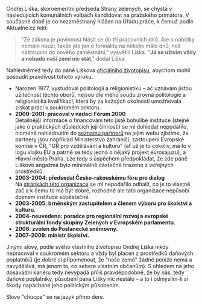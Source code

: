 <!-- dcterms:identifier = riderweblog#248 -->
<!-- dcterms:title = Zelení vždycky potěší -->
<!-- dcterms:abstract = Ondřej Liška, skoroemeritní předseda Strany zelených, řekl: "Já se uživím vždy a nebudu naši zemi nic stát." Podívejme se na jeho dosavadní kariéru, abychom si mohli učinit obrázek o možné pravdivosti jeho výroku. -->
<!-- np9:categoryId = 2 -->
<!-- x4w:category = Lidé a jiná zvěř -->
<!-- np9:authorId = 1 -->
<!-- np9:authorEmail = michal.valasek@altairis.cz -->
<!-- dcterms:creator = Michal Altair Valášek -->
<!-- dcterms:created = 2010-06-08T18:59:38.497+02:00 -->
<!-- dcterms:dateAccepted = 2010-06-08T18:59:39.217+02:00 -->

Ondřej Liška, skoroemeritní předseda Strany zelených, se chystá v následujících komunálních volbách kandidovat na pražského primátora. V současné době je co nezaměstnaný hlášen na Úřadu práce, k čemuž podle Aktualne.cz řekl:

> "Ze zákona je povinnost hlásit se do tří pracovních dnů. Ale o nabídky nemám nouzi, takže jde jen o formalitu na několik málo dnů, než nastoupím do nového zaměstnání," vysvětlil Liška. "**Já se uživím vždy a nebudu naši zemi nic stát**," dodal Liška.

Nahlédněmež tedy do páně Liškova [oficiálního životopisu](http://www.ondrejliska.cz/kdo-jsem/), abychom mohli posoudit pravdivost tohoto výroku.

*   Narozen 1977, vystudoval politologii a religionistiku – ač uznávám jistou užitečnost těchto oborů, nejsou dle mého soudu zrovna politologie a religionistika kvalifikací, která by za každých okolností umožňovala získat práci v soukromém sektoru. 
*   **2000-2001: pracoval v nadaci Fórum 2000**         
Detailnější informace o financování této jistě bohulibé instituce (stejně jako o praktických důsledcích její činnosti) se mi dohledat nepodařilo, nicméně nahlédnutím do [seznamu partnerů](http://www.forum2000.cz/cz/partneri/) na jejím webu zjistíme, že partnery jsou například Ministerstvo zahraničí, zastoupení Evropské komise v ČR, "GŘ pro vzdělávání a kulturu" (ať už je to cokoliv, má to v logu vlajku EU a patrně se tedy jedná o nějaký projekt eurosajuzu), a Hlavní město Praha. Lze tedy s úspěchem předpokládat, že zde páně Liškovo angažmá bylo minimálně částečně hrazeno z veřejných prostředků. 
*   **2003-2004: předsedal Česko-rakouskému fóru pro dialog**         
Na [stránkách této organizace](http://www.a-cz-dialog.net/) se mi nepodařilo odhalit, co je to vlastně zač a k čemu to má být dobré, rozhodně ale tato organizace nepůsobí dojmem instituce soběstačné. 
*   **2003-2005: brněnským zastupitelem a členem výboru pro školství a kulturu.** 
*   **2004-neuvedeno: poradce pro regionální rozvoj a evropské strukturální fondy skupiny Zelených v Evropském parlamentu.** 
*   **2006: zvolen do Poslanecké sněmovny.** 
*   **2007-2009: ministr školství.**   

Jinými slovy, podle svého vlastního životopisu Ondřej Liška nikdy nepracoval v soukromém sektoru a vždy byl placen z prostředků daňových poplatníků (je dobré si připomenout, že "naše země" žádné peníze nemá a navydělává, má jenom to, co sebere vlastním občanům). S ohledem na jeho dosavadní kariéru tedy nevypadá příliš pravděpodobně, že by nás, tedy daňové poplatníky, působení pana Lišky nic nestálo – a to i odmyslím-li si škody napáchané jeho politickým působením.

Slovo "chucpe" se na jazyk přímo dere.